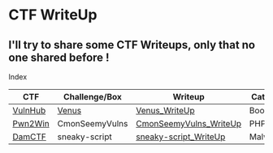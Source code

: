 # CTF WriteUp

I'll try to share some CTF Writeups, only that no one shared before !
---

Index

CTF|Challenge/Box|Writeup|Category
---|--------------|---|---
[VulnHub](https://www.vulnhub.com/)|[Venus](https://www.vulnhub.com/entry/the-planets-venus,705/)|[Venus_WriteUp](https://github.com/ab2pentest/ctfwriteups/blob/main/VulnHub/Venus.md)|Boot2Root
[Pwn2Win](https://pwn2.win/)|CmonSeemyVulns|[CmonSeemyVulns_WriteUp](https://github.com/ab2pentest/ctfwriteups/blob/main/Pwn2Win/CmonSeemyVulns.md)|PHP
[DamCTF](https://damctf.xyz/)|sneaky-script|[sneaky-script_WriteUp](https://github.com/ab2pentest/ctfwriteups/blob/main/DamCTF/sneaky-script.md)|Malware
